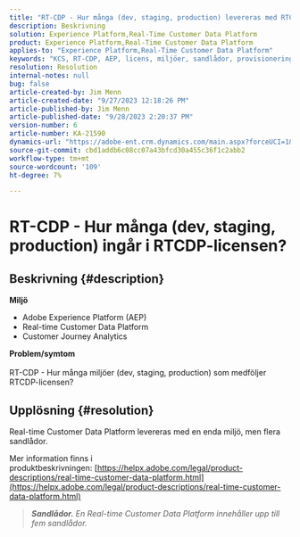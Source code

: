 ```yaml
---
title: "RT-CDP - Hur många (dev, staging, production) levereras med RTCDP-licensen?"
description: Beskrivning
solution: Experience Platform,Real-Time Customer Data Platform
product: Experience Platform,Real-Time Customer Data Platform
applies-to: "Experience Platform,Real-Time Customer Data Platform"
keywords: "KCS, RT-CDP, AEP, licens, miljöer, sandlådor, provisionering, Customer Journey Analytics, dev, staging, production, Adobe Experience Platform"
resolution: Resolution
internal-notes: null
bug: false
article-created-by: Jim Menn
article-created-date: "9/27/2023 12:18:26 PM"
article-published-by: Jim Menn
article-published-date: "9/28/2023 2:20:37 PM"
version-number: 6
article-number: KA-21590
dynamics-url: "https://adobe-ent.crm.dynamics.com/main.aspx?forceUCI=1&pagetype=entityrecord&etn=knowledgearticle&id=4ffb62f5-2f5d-ee11-be6f-6045bd006268"
source-git-commit: cbd1addb6c08cc07a43bfcd30a455c36f1c2abb2
workflow-type: tm+mt
source-wordcount: '109'
ht-degree: 7%

---
```


# RT-CDP - Hur många (dev, staging, production) ingår i RTCDP-licensen?

## Beskrivning {#description}

<b>Miljö</b>
- Adobe Experience Platform (AEP)
- Real-time Customer Data Platform
- Customer Journey Analytics




<b>Problem/symtom</b>
<br><br>RT-CDP - Hur många miljöer (dev, staging, production) som medföljer RTCDP-licensen?<br>

## Upplösning {#resolution}


Real-time Customer Data Platform levereras med en enda miljö, men flera sandlådor.

Mer information finns i produktbeskrivningen: [https://helpx.adobe.com/legal/product-descriptions/real-time-customer-data-platform.html](https://helpx.adobe.com/legal/product-descriptions/real-time-customer-data-platform.html)


> <b>*Sandlådor.</b> En Real-time Customer Data Platform innehåller upp till fem sandlådor.*

